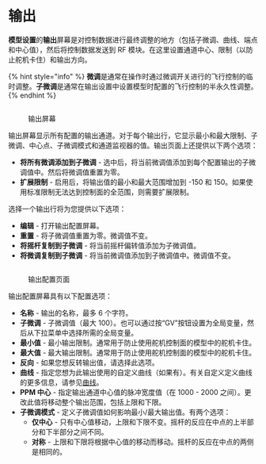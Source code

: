 # 输出

**模型设置**的**输出**屏幕是对控制数据进行最终调整的地方（包括子微调、曲线、端点和中心值），然后将控制数据发送到 RF 模块。在这里设置通道中心、限制（以防止舵机卡住）和输出方向。

{% hint style="info" %}
**微调**是通常在操作时通过微调开关进行的飞行控制的临时调整。**子微调**是通常在输出设置中设置模型时配置的飞行控制的半永久性调整。
{% endhint %}

<figure><img src="/.gitbook/assets/outputs.jpg" alt=""><figcaption><p>输出屏幕</p></figcaption></figure>

输出屏幕显示所有配置的输出通道。对于每个输出行，它显示最小和最大限制、子微调、中心点、子微调模式和通道监视器的值。输出页面上还提供以下两个选项：

* **将所有微调添加到子微调** - 选中后，将当前微调值添加到每个配置输出的子微调值中。然后将微调值重置为零。
* **扩展限制** - 启用后，将输出值的最小和最大范围增加到 -150 和 150。如果使用标准限制无法达到控制面的全范围，则需要扩展限制。

选择一个输出行将为您提供以下选项：

* **编辑** - 打开输出配置屏幕。
* **重置** - 将子微调值重置为零。微调值不变。
* **将摇杆复制到子微调** - 将当前摇杆偏转值添加为子微调值。
* **将微调复制到子微调** - 将当前微调值添加到子微调值中。微调值不变。

<figure><img src="/.gitbook/assets/outputs2.jpg" alt=""><figcaption><p>输出配置页面</p></figcaption></figure>

输出配置屏幕具有以下配置选项：

* **名称** - 输出的名称，最多 6 个字符。
* **子微调** - 子微调值（最大 100）。也可以通过按“GV”按钮设置为全局变量，然后从下拉菜单中选择所需的全局变量。
* **最小值** - 最小输出限制。通常用于防止使用舵机控制面的模型中的舵机卡住。
* **最大值** - 最大输出限制。通常用于防止使用舵机控制面的模型中的舵机卡住。
* **反向** - 如果您想反转输出值，请选择此选项。
* **曲线** - 指定您想为此输出使用的自定义曲线（如果有）。有关自定义定义曲线的更多信息，请参见[曲线](../curves.md)。
* **PPM 中心** - 指定输出通道中心值的脉冲宽度值（在 1000 - 2000 之间）。更改此值将移动整个输出范围，包括上限和下限。
* **子微调模式** - 定义子微调值如何影响最小/最大输出值。有两个选项：
  * **仅中心** - 只有中心值移动，上限和下限不变。摇杆的反应在中点的上半部分和下半部分之间不同。
  * **对称** - 上限和下限将根据中心值的移动而移动。摇杆的反应在中点的两侧是相同的。